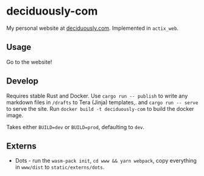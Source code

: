 # deciduously-com

My personal website at [deciduously.com](http://deciduously.com).  Implemented in `actix_web`.

## Usage

Go to the website!

## Develop

Requires stable Rust and Docker.  Use `cargo run -- publish` to write any markdown files in `/drafts` to Tera (Jinja) templates,. and `cargo run -- serve` to serve the site.  Run `docker build -t deciduously-com` to build the docker image.

Takes either `BUILD=dev` or `BUILD=prod`, defaulting to `dev`.

## Externs

* Dots - run the `wasm-pack init`, `cd www && yarn webpack`, copy everything in `www/dist` to `static/externs/dots`.